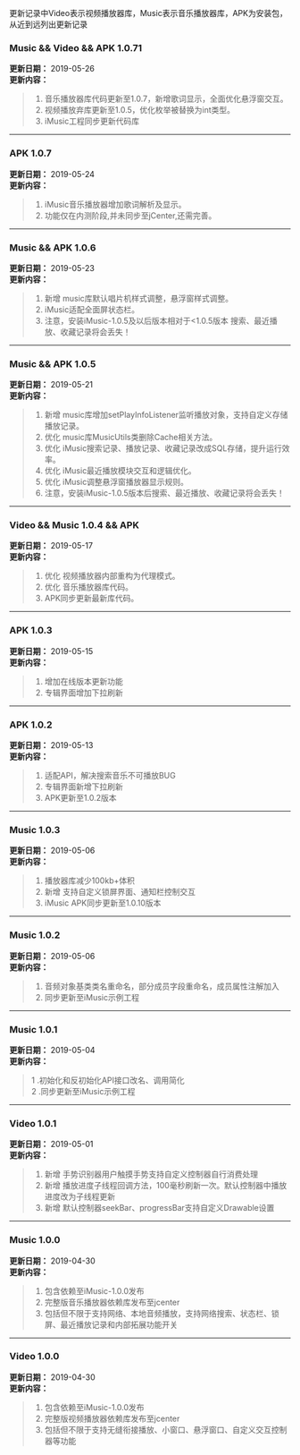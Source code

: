 更新记录中Video表示视频播放器库，Music表示音乐播放器库，APK为安装包，从近到远列出更新记录
### Music && Video && APK 1.0.71
**更新日期：** 2019-05-26<br/>
**更新内容：**<br/>
>1. 音乐播放器库代码更新至1.0.7，新增歌词显示，全面优化悬浮窗交互。<br/>
>2. 视频播放弃库更新至1.0.5，优化枚举被替换为int类型。<br/>
>3. iMusic工程同步更新代码库<br/>
___
### APK 1.0.7
**更新日期：** 2019-05-24<br/>
**更新内容：**<br/>
>1. iMusic音乐播放器增加歌词解析及显示。<br/>
>2. 功能仅在内测阶段,并未同步至jCenter,还需完善。<br/>
___
### Music && APK 1.0.6
**更新日期：** 2019-05-23<br/>
**更新内容：**<br/>
>1. 新增 music库默认唱片机样式调整，悬浮窗样式调整。<br/>
>2. iMusic适配全面屏状态栏。<br/>
>3. 注意，安装iMusic-1.0.5及以后版本相对于<1.0.5版本 搜索、最近播放、收藏记录将会丢失！<br/>
___
### Music && APK 1.0.5
**更新日期：** 2019-05-21<br/>
**更新内容：**<br/>
>1. 新增 music库增加setPlayInfoListener监听播放对象，支持自定义存储播放记录。<br/>
>2. 优化 music库MusicUtils类删除Cache相关方法。<br/>
>3. 优化 iMusic搜索记录、播放记录、收藏记录改成SQL存储，提升运行效率。<br/>
>4. 优化 iMusic最近播放模块交互和逻辑优化。<br/>
>5. 优化 iMusic调整悬浮窗播放器显示规则。<br/>
>6. 注意，安装iMusic-1.0.5版本后搜索、最近播放、收藏记录将会丢失！<br/>
___
### Video && Music 1.0.4 && APK
**更新日期：** 2019-05-17<br/>
**更新内容：**<br/>
>1. 优化 视频播放器内部重构为代理模式。<br/>
>2. 优化 音乐播放器库代码。<br/>
>3. APK同步更新最新库代码。<br/>
___
### APK 1.0.3
**更新日期：** 2019-05-15<br/>
**更新内容：**<br/>
>1. 增加在线版本更新功能<br/>
>2. 专辑界面增加下拉刷新<br/>
___
### APK 1.0.2
**更新日期：** 2019-05-13<br/>
**更新内容：**<br/>
>1. 适配API，解决搜索音乐不可播放BUG<br/>
>2. 专辑界面新增下拉刷新<br/>
>3. APK更新至1.0.2版本<br/>
___
### Music 1.0.3
**更新日期：** 2019-05-06<br/>
**更新内容：**<br/>
>1. 播放器库减少100kb+体积<br/>
>2. 新增 支持自定义锁屏界面、通知栏控制交互<br/>
>3. iMusic APK同步更新至1.0.10版本<br/>
___
### Music 1.0.2
**更新日期：** 2019-05-06<br/>
**更新内容：**<br/>
>1. 音频对象基类类名重命名，部分成员字段重命名，成员属性注解加入<br/>
>2. 同步更新至iMusic示例工程<br/>
___
### Music 1.0.1
**更新日期：** 2019-05-04<br/>
**更新内容：**<br/>
>1 .初始化和反初始化API接口改名、调用简化<br/>
>2 .同步更新至iMusic示例工程<br/>
___
### Video 1.0.1
**更新日期：** 2019-05-01<br/>
**更新内容：**<br/>
>1. 新增 手势识别器用户触摸手势支持自定义控制器自行消费处理<br/>
>2. 新增 播放进度子线程回调方法，100毫秒刷新一次。默认控制器中播放进度改为子线程更新<br/>
>3. 新增 默认控制器seekBar、progressBar支持自定义Drawable设置<br/>
___
### Music 1.0.0
**更新日期：** 2019-04-30<br/>
**更新内容：**<br/>
>1. 包含依赖至iMusic-1.0.0发布<br/>
>2. 完整版音乐播放器依赖库发布至jcenter<br/>
>3. 包括但不限于支持网络、本地音频播放，支持网络搜索、状态栏、锁屏、最近播放记录和内部拓展功能开关<br/>
___
### Video 1.0.0
**更新日期：** 2019-04-30<br/>
**更新内容：**<br/>
>1. 包含依赖至iMusic-1.0.0发布<br/>
>2. 完整版视频播放器依赖库发布至jcenter<br/>
>3. 包括但不限于支持无缝衔接播放、小窗口、悬浮窗口、自定义交互控制器等功能<br/>